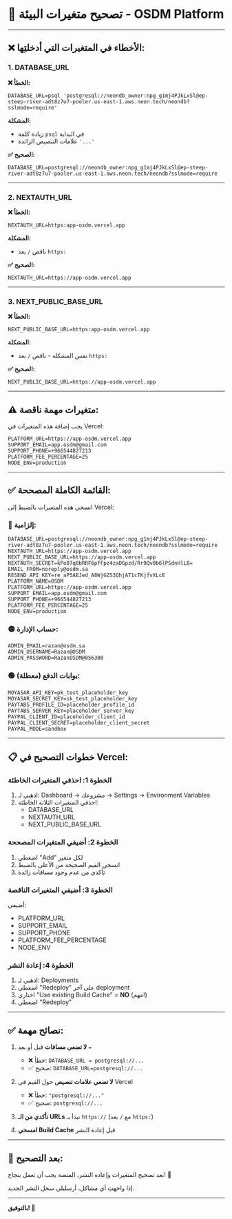 # 🔧 تصحيح متغيرات البيئة - OSDM Platform

---

## ❌ الأخطاء في المتغيرات التي أدخلتِها:

### 1. DATABASE_URL
**❌ الخطأ:**
```
DATABASE_URL=psql 'postgresql://neondb_owner:npg_g1mj4PJkLxSl@ep-steep-river-adt8z7u7-pooler.us-east-1.aws.neon.tech/neondb?sslmode=require'
```

**المشكلة:**
- زيادة كلمة `psql` في البداية
- علامات التنصيص الزائدة `'...'`

**✅ الصحيح:**
```
DATABASE_URL=postgresql://neondb_owner:npg_g1mj4PJkLxSl@ep-steep-river-adt8z7u7-pooler.us-east-1.aws.neon.tech/neondb?sslmode=require
```

---

### 2. NEXTAUTH_URL
**❌ الخطأ:**
```
NEXTAUTH_URL=https:app-osdm.vercel.app
```

**المشكلة:**
- ناقص `/` بعد `https:`

**✅ الصحيح:**
```
NEXTAUTH_URL=https://app-osdm.vercel.app
```

---

### 3. NEXT_PUBLIC_BASE_URL
**❌ الخطأ:**
```
NEXT_PUBLIC_BASE_URL=https:app-osdm.vercel.app
```

**المشكلة:**
- نفس المشكلة - ناقص `/` بعد `https:`

**✅ الصحيح:**
```
NEXT_PUBLIC_BASE_URL=https://app-osdm.vercel.app
```

---

## ⚠️ متغيرات مهمة ناقصة:

يجب إضافة هذه المتغيرات في Vercel:

```
PLATFORM_URL=https://app-osdm.vercel.app
SUPPORT_EMAIL=app.osdm@gmail.com
SUPPORT_PHONE=+966544827213
PLATFORM_FEE_PERCENTAGE=25
NODE_ENV=production
```

---

## ✅ القائمة الكاملة المصححة:

انسخي هذه المتغيرات بالضبط إلى Vercel:

### 🔴 إلزامية:

```
DATABASE_URL=postgresql://neondb_owner:npg_g1mj4PJkLxSl@ep-steep-river-adt8z7u7-pooler.us-east-1.aws.neon.tech/neondb?sslmode=require
NEXTAUTH_URL=https://app-osdm.vercel.app
NEXT_PUBLIC_BASE_URL=https://app-osdm.vercel.app
NEXTAUTH_SECRET=kPo07q8bRRF6pfFpz4zaDGpzd/Rr9Qv0b6lPSdnHlL8=
EMAIL_FROM=noreply@osdm.sa
RESEND_API_KEY=re_aP5AEJed_A8WjGZS3QhjAT1cTKjfvXLcE
PLATFORM_NAME=OSDM
PLATFORM_URL=https://app-osdm.vercel.app
SUPPORT_EMAIL=app.osdm@gmail.com
SUPPORT_PHONE=+966544827213
PLATFORM_FEE_PERCENTAGE=25
NODE_ENV=production
```

### 🟡 حساب الإدارة:

```
ADMIN_EMAIL=razan@osdm.sa
ADMIN_USERNAME=Razan@OSDM
ADMIN_PASSWORD=RazanOSDM@056300
```

### 🟢 بوابات الدفع (معطلة):

```
MOYASAR_API_KEY=pk_test_placeholder_key
MOYASAR_SECRET_KEY=sk_test_placeholder_key
PAYTABS_PROFILE_ID=placeholder_profile_id
PAYTABS_SERVER_KEY=placeholder_server_key
PAYPAL_CLIENT_ID=placeholder_client_id
PAYPAL_CLIENT_SECRET=placeholder_client_secret
PAYPAL_MODE=sandbox
```

---

## 📋 خطوات التصحيح في Vercel:

### الخطوة 1: احذفي المتغيرات الخاطئة
1. اذهبي لـ: Dashboard → مشروعك → Settings → Environment Variables
2. احذفي المتغيرات الثلاثة الخاطئة:
   - DATABASE_URL
   - NEXTAUTH_URL
   - NEXT_PUBLIC_BASE_URL

### الخطوة 2: أضيفي المتغيرات المصححة
1. اضغطي "Add" لكل متغير
2. انسخي القيم الصحيحة من الأعلى بالضبط
3. تأكدي من عدم وجود مسافات زائدة

### الخطوة 3: أضيفي المتغيرات الناقصة
أضيفي:
- PLATFORM_URL
- SUPPORT_EMAIL
- SUPPORT_PHONE
- PLATFORM_FEE_PERCENTAGE
- NODE_ENV

### الخطوة 4: إعادة النشر
1. اذهبي لـ: Deployments
2. اضغطي "Redeploy" على آخر deployment
3. اختاري "Use existing Build Cache" = **NO** (مهم!)
4. اضغطي "Redeploy"

---

## ✅ نصائح مهمة:

1. **لا تضعي مسافات** قبل أو بعد `=`
   - ❌ خطأ: `DATABASE_URL = postgresql://...`
   - ✅ صحيح: `DATABASE_URL=postgresql://...`

2. **لا تضعي علامات تنصيص** حول القيم في Vercel
   - ❌ خطأ: `"postgresql://..."`
   - ✅ صحيح: `postgresql://...`

3. **تأكدي من الـ URLs** تبدأ بـ `https://` (مع `/` بعد `https:`)

4. **امسحي Build Cache** قبل إعادة النشر

---

## 🎯 بعد التصحيح:

بعد تصحيح المتغيرات وإعادة النشر، المنصة يجب أن تعمل بنجاح! 🚀

إذا واجهتِ أي مشاكل، أرسليلي سجل النشر الجديد.

---

**بالتوفيق! 💜**
